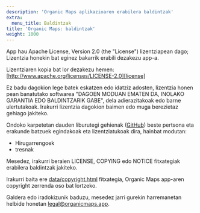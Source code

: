 ```yaml
---
description: 'Organic Maps aplikazioaren erabilera baldintzak'
extra:
  menu_title: Baldintzak
title: 'Organic Maps: baldintzak'
weight: 1000
---
```


App hau Apache License, Version 2.0 (the "License") lizentziapean dago;
Lizentzia honekin bat eginez bakarrik erabili dezakezu app-a.

Lizentziaren kopia bat lor dezakezu hemen:
[http://www.apache.org/licenses/LICENSE-2.0][license]

Ez badu dagokion lege batek eskatzen edo idatziz adosten, lizentzia honen
pean banatutako softwarea "DAGOEN MODUAN EMATEN DA, INOLAKO GARANTIA EDO
BALDINTZARIK GABE", dela adierazitakoak edo barne ulertutakoak. Irakurri
lizentzia dagokion baimen edo muga berezietaz gehiago jakiteko.

Ondoko karpetetan dauden liburutegi gehienak ([GitHub][github]) beste
pertsona eta erakunde batzuek egindakoak eta lizentziatukoak dira, hainbat
modutan:

- Hirugarrengoek
- tresnak

Mesedez, irakurri beraien LICENSE, COPYING edo NOTICE fitxategiak erabilera
baldintzak jakiteko.

Irakurri baita ere [data/copyright.html][copyright] fitxategia, Organic Maps
app-aren copyright zerrenda oso bat lortzeko.

Galdera edo iradokizunik baduzu, mesedez jarri gurekin harremanetan helbide
honetan [legal@organicmaps.app](mailto:legal@organicmaps.app).

[github]: https://github.com/organicmaps/organicmaps

[lizentzia]: http://www.apache.org/licenses/LICENSE-2.0

[copyright]: https://github.com/organicmaps/organicmaps/blob/master/data/copyright.html
